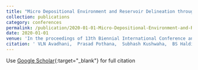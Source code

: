 ```yaml
---
title: "Micro Depositional Environment and Reservoir Delineation through Integrated Log Interpretation in the Fields of Tapti-Daman Area, Western offshore Basin, India"
collection: publications
category: conferences
permalink: /publication/2020-01-01-Micro-Depositional-Environment-and-Reservoir-Delineation-through-Integrated-Log-Interpretation-in-the-Fields-of-Tapti-Daman-Area-Western-offshore-Basin-India
date: 2020-01-01
venue: 'In the proceedings of 13th Biennial International Conference and Exposition'
citation: ' VLN Avadhani,  Prasad Pothana,  Subhash Kushwaha,  BS Haldia,  R Solomon,  PP Deo, &quot;Micro Depositional Environment and Reservoir Delineation through Integrated Log Interpretation in the Fields of Tapti-Daman Area, Western offshore Basin, India.&quot; In the proceedings of 13th Biennial International Conference and Exposition, 2020.'
---
```

Use [Google Scholar](https://scholar.google.com/scholar?q=Micro+Depositional+Environment+and+Reservoir+Delineation+through+Integrated+Log+Interpretation+in+the+Fields+of+Tapti+Daman+Area,+Western+offshore+Basin,+India){:target="_blank"} for full citation